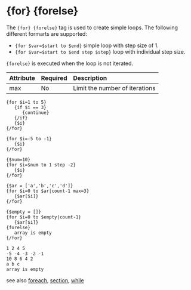 # {for} {forelse} #

The `{for} {forelse}` tag is used to create simple loops. The following different formarts are supported:

  * `{for $var=$start to $end}` simple loop with step size of 1.
  * `{for $var=$start to $end step $step}` loop with individual step size.

`{forelse}` is executed when the loop is not iterated.

| **Attribute** | **Required** | **Description** |
|:--------------|:-------------|:----------------|
| max | No | Limit the number of iterations |

```
{for $i=1 to 5}
   {if $i == 3}
      {continue}
   {/if}
   {$i}
{/for}

{for $i=-5 to -1}
   {$i}
{/for}

{$num=10}
{for $i=$num to 1 step -2}
   {$i}
{/for}

{$ar = ['a','b','c','d']}
{for $i=0 to $ar|count-1 max=3}
   {$ar[$i]}
{/for}

{$empty = []}
{for $i=0 to $empty|count-1}
   {$ar[$i]}
{forelse}
   array is empty
{/for}
```
```
1 2 4 5
-5 -4 -3 -2 -1
10 8 6 4 2 
a b c 
array is empty
```

see also [foreach](foreach.md), [section](section.md), [while](while.md)
